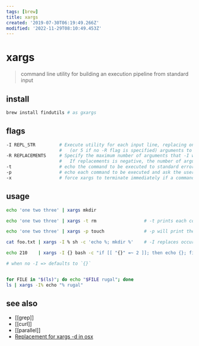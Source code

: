 ```yaml
---
tags: [brew]
title: xargs
created: '2019-07-30T06:19:49.266Z'
modified: '2022-11-29T08:10:49.453Z'
---
```


# xargs

> command line utility for building an execution pipeline from standard input

## install

```sh
brew install findutils # as gxargs
```

## flags

```sh
-I REPL_STR         # Execute utility for each input line, replacing one or more occurrences of replstr in up to replacements
                    #   (or 5 if no -R flag is specified) arguments to utility with the entire line of input
-R REPLACEMENTS     # Specify the maximum number of arguments that -I will do replacement in
                    #   If replacements is negative, the number of arguments in which to replace is unbounded
-t                  # echo the command to be executed to standard error immediately before it is executed
-p                  # echo each command to be executed and ask the user whether it should be executed
-x                  # force xargs to terminate immediately if a command line containing number arguments will not fit in the specified cli  length
```

## usage

```sh
echo 'one two three' | xargs mkdir

echo 'one two three' | xargs -t rm                  # -t prints each command that will be executed

echo 'one two three' | xargs -p touch               # -p will print the command to be executed and prompt the user to run it

cat foo.txt | xargs -I % sh -c 'echo %; mkdir %'    # -I replaces occurrences of the argument with the argument passed to xargs

echo 210    | xargs -I {} bash -c "if [[ "{}" =~ 2 ]]; then echo {}; fi"   # replace string

# when no -I => defaults to `{}`


for FILE in "$(ls)"; do echo "$FILE rugal"; done
ls | xargs -I% echo "% rugal"
```

## see also

- [[grep]]
- [[curl]]
- [[parallel]]
- [Replacement for xargs -d in osx](https://superuser.com/questions/467176/replacement-for-xargs-d-in-osx)
